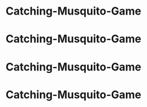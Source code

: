 # Catching-Musquito-Game
# Catching-Musquito-Game
# Catching-Musquito-Game
# Catching-Musquito-Game
